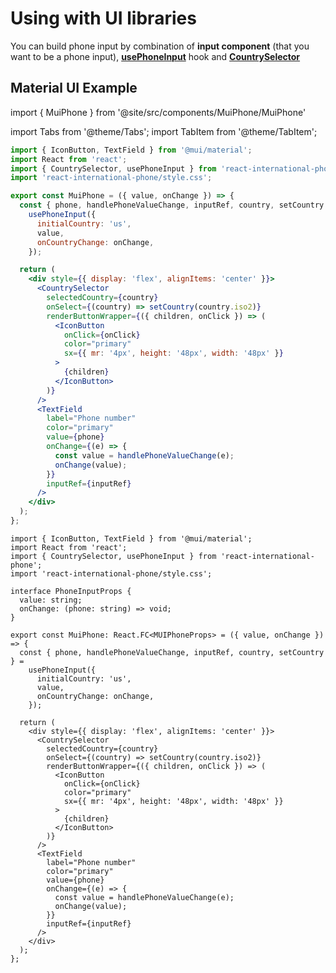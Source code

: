# Using with UI libraries

You can build phone input by combination of **input component** (that you want to be a phone input), [**usePhoneInput**](./usePhoneInput) hook and [**CountrySelector**](../Subcomponents%20API/CountrySelector)

## Material UI Example

import { MuiPhone } from '@site/src/components/MuiPhone/MuiPhone'

<div style={{ margin: "3rem 0 2rem" }}>
<MuiPhone />
</div>

import Tabs from '@theme/Tabs';
import TabItem from '@theme/TabItem';

<Tabs>

<TabItem value="jsx" label="JavaScript">

```jsx
import { IconButton, TextField } from '@mui/material';
import React from 'react';
import { CountrySelector, usePhoneInput } from 'react-international-phone';
import 'react-international-phone/style.css';

export const MuiPhone = ({ value, onChange }) => {
  const { phone, handlePhoneValueChange, inputRef, country, setCountry } =
    usePhoneInput({
      initialCountry: 'us',
      value,
      onCountryChange: onChange,
    });

  return (
    <div style={{ display: 'flex', alignItems: 'center' }}>
      <CountrySelector
        selectedCountry={country}
        onSelect={(country) => setCountry(country.iso2)}
        renderButtonWrapper={({ children, onClick }) => (
          <IconButton
            onClick={onClick}
            color="primary"
            sx={{ mr: '4px', height: '48px', width: '48px' }}
          >
            {children}
          </IconButton>
        )}
      />
      <TextField
        label="Phone number"
        color="primary"
        value={phone}
        onChange={(e) => {
          const value = handlePhoneValueChange(e);
          onChange(value);
        }}
        inputRef={inputRef}
      />
    </div>
  );
};
```

  </TabItem>

  <TabItem value="tsx" label="TypeScript">

```tsx
import { IconButton, TextField } from '@mui/material';
import React from 'react';
import { CountrySelector, usePhoneInput } from 'react-international-phone';
import 'react-international-phone/style.css';

interface PhoneInputProps {
  value: string;
  onChange: (phone: string) => void;
}

export const MuiPhone: React.FC<MUIPhoneProps> = ({ value, onChange }) => {
  const { phone, handlePhoneValueChange, inputRef, country, setCountry } =
    usePhoneInput({
      initialCountry: 'us',
      value,
      onCountryChange: onChange,
    });

  return (
    <div style={{ display: 'flex', alignItems: 'center' }}>
      <CountrySelector
        selectedCountry={country}
        onSelect={(country) => setCountry(country.iso2)}
        renderButtonWrapper={({ children, onClick }) => (
          <IconButton
            onClick={onClick}
            color="primary"
            sx={{ mr: '4px', height: '48px', width: '48px' }}
          >
            {children}
          </IconButton>
        )}
      />
      <TextField
        label="Phone number"
        color="primary"
        value={phone}
        onChange={(e) => {
          const value = handlePhoneValueChange(e);
          onChange(value);
        }}
        inputRef={inputRef}
      />
    </div>
  );
};
```

  </TabItem>

</Tabs>
